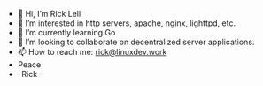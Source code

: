 - 👋 Hi, I’m Rick Lell
- 👀 I’m interested in http servers, apache, nginx, lighttpd, etc.
- 🌱 I’m currently learning Go
- 💞️ I’m looking to collaborate on decentralized server applications.
- 📫 How to reach me: rick@linuxdev.work
- Peace
- -Rick
